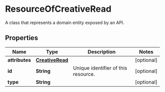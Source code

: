 

# ResourceOfCreativeRead

A class that represents a domain entity exposed by an API.

## Properties

| Name | Type | Description | Notes |
|------------ | ------------- | ------------- | -------------|
|**attributes** | [**CreativeRead**](CreativeRead.md) |  |  [optional] |
|**id** | **String** | Unique identifier of this resource. |  [optional] |
|**type** | **String** |  |  [optional] |



